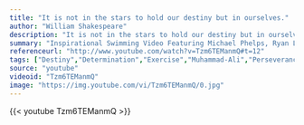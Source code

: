 ```yaml
---
title: "It is not in the stars to hold our destiny but in ourselves."
author: "William Shakespeare"
description: "It is not in the stars to hold our destiny but in ourselves. - William Shakespeare quotes from GetInspired365.com"
summary: "Inspirational Swimming Video Featuring Michael Phelps, Ryan Lochte, Ian Thorpe, Cesar Cielo, Alain Bernard, James Magnusson, Nathan Adrian.  Rise and shine."
referenceurl: "http://www.youtube.com/watch?v=Tzm6TEManmQ#t=12"
tags: ["Destiny","Determination","Exercise","Muhammad-Ali","Perseverance","Sport",]
source: "youtube"
videoid: "Tzm6TEManmQ"
image: "https://img.youtube.com/vi/Tzm6TEManmQ/0.jpg"
---
```


{{< youtube Tzm6TEManmQ >}}
